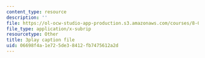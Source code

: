 ```yaml
---
content_type: resource
description: ''
file: https://ol-ocw-studio-app-production.s3.amazonaws.com/courses/8-01sc-classical-mechanics-fall-2016/06698f4a1e725de38412fb7475612a2d_ByTlCmDoEnk.vtt
file_type: application/x-subrip
resourcetype: Other
title: 3play caption file
uid: 06698f4a-1e72-5de3-8412-fb7475612a2d
---
```

